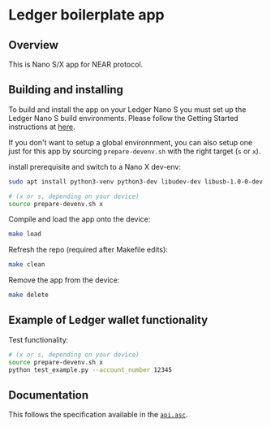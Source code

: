 # Ledger boilerplate app

## Overview
This is Nano S/X app for NEAR protocol.

## Building and installing
To build and install the app on your Ledger Nano S you must set up the Ledger Nano S build environments. Please follow the Getting Started instructions at [here](https://ledger.readthedocs.io/en/latest/userspace/getting_started.html).

If you don't want to setup a global environnment, you can also setup one just for this app by sourcing `prepare-devenv.sh` with the right target (`s` or `x`).

install prerequisite and switch to a Nano X dev-env:

```bash
sudo apt install python3-venv python3-dev libudev-dev libusb-1.0-0-dev

# (x or s, depending on your device)
source prepare-devenv.sh x 
```

Compile and load the app onto the device:
```bash
make load
```

Refresh the repo (required after Makefile edits):
```bash
make clean
```

Remove the app from the device:
```bash
make delete
```


## Example of Ledger wallet functionality

Test functionality:
```bash
# (x or s, depending on your device)
source prepare-devenv.sh x
python test_example.py --account_number 12345
```

## Documentation
This follows the specification available in the [`api.asc`](https://github.com/LedgerHQ/app-near/blob/master/doc/api.asc).
